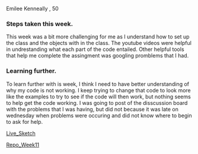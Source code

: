 Emilee Kenneally , 50


### Steps taken this week.
This week was a bit more challenging for me as I understand how to set up the class
and the objects with in the class. The youtube videos were helpful in undrestanding what
each part of the code entailed. Other helpful tools that help me complete the assingment
was googling promblems that I had.

### Learning further.
To learn further with is week, I think I need to have better understanding of why my code
is not working. I keep trying to change that code to look more like the examples to try to see if the code will then work, but nothing seems to help get the code working. I was going to post of the disscussion board with the problems that I was having, but did not because it was late on wednesday when problems were occuring and did not know where to begin to ask for help.


[Live_Sketch]()

[Repo_Week11]()
